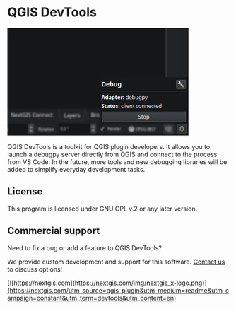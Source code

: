 # QGIS DevTools

![Screenshot](assets/images/screenshot.png)

QGIS DevTools is a toolkit for QGIS plugin developers. It allows you to launch a debugpy server directly from QGIS and connect to the process from VS Code. In the future, more tools and new debugging libraries will be added to simplify everyday development tasks.

## License

This program is licensed under GNU GPL v.2 or any later version.

## Commercial support

Need to fix a bug or add a feature to QGIS DevTools?

We provide custom development and support for this software. [Contact us](https://nextgis.com/contact/utm_source=qgis_plugin&utm_medium=readme&utm_campaign=constant&utm_term=devtools&utm_content=en) to discuss options!

[![https://nextgis.com](https://nextgis.com/img/nextgis_x-logo.png)](https://nextgis.com/utm_source=qgis_plugin&utm_medium=readme&utm_campaign=constant&utm_term=devtools&utm_content=en)
